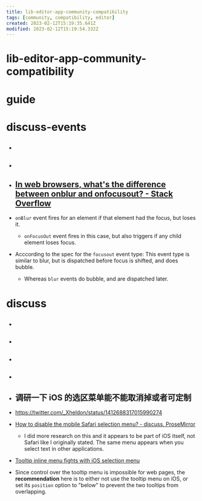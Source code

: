 ```yaml
---
title: lib-editor-app-community-compatibility
tags: [community, compatibility, editor]
created: 2023-02-12T15:19:35.641Z
modified: 2023-02-12T15:19:54.332Z
---
```


# lib-editor-app-community-compatibility

# guide

# discuss-events
- ## 

- ## 

- ## [In web browsers, what's the difference between onblur and onfocusout? - Stack Overflow](https://stackoverflow.com/questions/7755052/in-web-browsers-whats-the-difference-between-onblur-and-onfocusout)
- `onBlur` event fires for an element if that element had the focus, but loses it.
  - `onFocusOut` event fires in this case, but also triggers if any child element loses focus.

- Acccording to the spec for the `focusout` event type: This event type is similar to blur, but is dispatched before focus is shifted, and does bubble.
  - Whereas `blur` events do bubble, and are dispatched later.
# discuss
- ## 

- ## 

- ## 

- ## 

- ## 调研一下 iOS 的选区菜单能不能取消掉或者可定制
- https://twitter.com/_Xheldon/status/1412688317015990274
- [How to disable the mobile Safari selection menu? - discuss. ProseMirror](https://discuss.prosemirror.net/t/how-to-disable-the-mobile-safari-selection-menu/2581)
  - I did more research on this and it appears to be part of iOS itself, not Safari like I originally stated. The same menu appears when you select text in other applications.

- [Tooltip inline menu fights with iOS selection menu](https://github.com/ProseMirror/prosemirror/issues/7)
- Since control over the tooltip menu is impossible for web pages, the **recommendation** here is to either not use the tooltip menu on iOS, or set its `position` option to "below" to prevent the two tooltips from overlapping.
